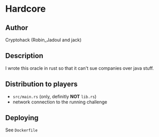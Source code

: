 # Hardcore

## Author

Cryptohack (Robin_Jadoul and jack)

## Description

I wrote this oracle in rust so that it can't sue companies over java stuff.

## Distribution to players

- `src/main.rs` (only, definitly **NOT** `lib.rs`)
- network connection to the running challenge

## Deploying

See `Dockerfile`
